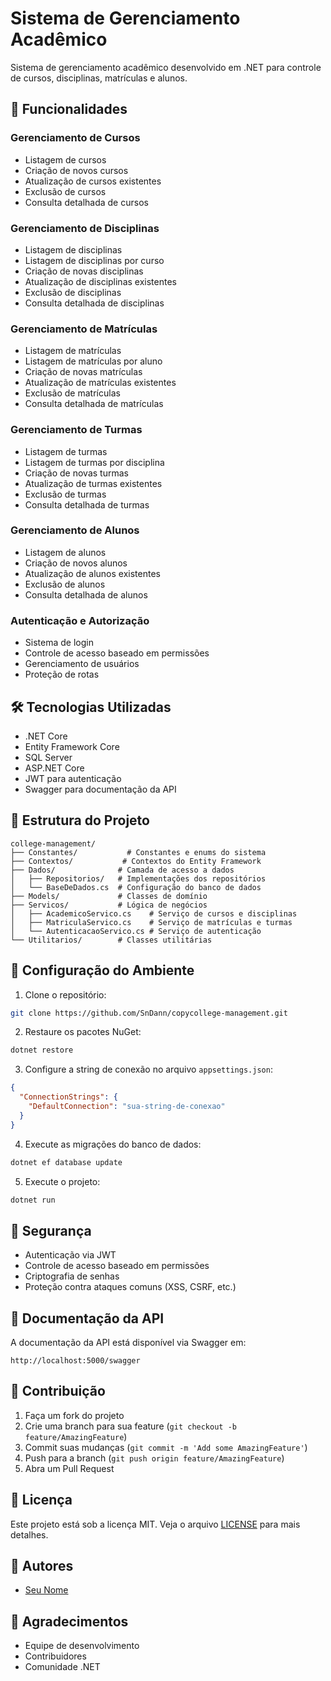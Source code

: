 # Sistema de Gerenciamento Acadêmico

Sistema de gerenciamento acadêmico desenvolvido em .NET para controle de cursos, disciplinas, matrículas e alunos.

## 🚀 Funcionalidades

### Gerenciamento de Cursos
- Listagem de cursos
- Criação de novos cursos
- Atualização de cursos existentes
- Exclusão de cursos
- Consulta detalhada de cursos

### Gerenciamento de Disciplinas
- Listagem de disciplinas
- Listagem de disciplinas por curso
- Criação de novas disciplinas
- Atualização de disciplinas existentes
- Exclusão de disciplinas
- Consulta detalhada de disciplinas

### Gerenciamento de Matrículas
- Listagem de matrículas
- Listagem de matrículas por aluno
- Criação de novas matrículas
- Atualização de matrículas existentes
- Exclusão de matrículas
- Consulta detalhada de matrículas

### Gerenciamento de Turmas
- Listagem de turmas
- Listagem de turmas por disciplina
- Criação de novas turmas
- Atualização de turmas existentes
- Exclusão de turmas
- Consulta detalhada de turmas

### Gerenciamento de Alunos
- Listagem de alunos
- Criação de novos alunos
- Atualização de alunos existentes
- Exclusão de alunos
- Consulta detalhada de alunos

### Autenticação e Autorização
- Sistema de login
- Controle de acesso baseado em permissões
- Gerenciamento de usuários
- Proteção de rotas

## 🛠️ Tecnologias Utilizadas

- .NET Core
- Entity Framework Core
- SQL Server
- ASP.NET Core
- JWT para autenticação
- Swagger para documentação da API

## 📁 Estrutura do Projeto

```
college-management/
├── Constantes/           # Constantes e enums do sistema
├── Contextos/           # Contextos do Entity Framework
├── Dados/              # Camada de acesso a dados
│   ├── Repositorios/   # Implementações dos repositórios
│   └── BaseDeDados.cs  # Configuração do banco de dados
├── Models/             # Classes de domínio
├── Servicos/           # Lógica de negócios
│   ├── AcademicoServico.cs    # Serviço de cursos e disciplinas
│   ├── MatriculaServico.cs    # Serviço de matrículas e turmas
│   └── AutenticacaoServico.cs # Serviço de autenticação
└── Utilitarios/        # Classes utilitárias
```

## 🔧 Configuração do Ambiente

1. Clone o repositório:
```bash
git clone https://github.com/SnDann/copycollege-management.git
```

2. Restaure os pacotes NuGet:
```bash
dotnet restore
```

3. Configure a string de conexão no arquivo `appsettings.json`:
```json
{
  "ConnectionStrings": {
    "DefaultConnection": "sua-string-de-conexao"
  }
}
```

4. Execute as migrações do banco de dados:
```bash
dotnet ef database update
```

5. Execute o projeto:
```bash
dotnet run
```

## 🔐 Segurança

- Autenticação via JWT
- Controle de acesso baseado em permissões
- Criptografia de senhas
- Proteção contra ataques comuns (XSS, CSRF, etc.)

## 📝 Documentação da API

A documentação da API está disponível via Swagger em:
```
http://localhost:5000/swagger
```

## 🤝 Contribuição

1. Faça um fork do projeto
2. Crie uma branch para sua feature (`git checkout -b feature/AmazingFeature`)
3. Commit suas mudanças (`git commit -m 'Add some AmazingFeature'`)
4. Push para a branch (`git push origin feature/AmazingFeature`)
5. Abra um Pull Request

## 📄 Licença

Este projeto está sob a licença MIT. Veja o arquivo [LICENSE](LICENSE) para mais detalhes.

## 👥 Autores

- [Seu Nome](https://github.com/seu-usuario)

## 🙏 Agradecimentos

- Equipe de desenvolvimento
- Contribuidores
- Comunidade .NET
